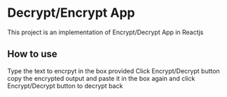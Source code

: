 # Decrypt/Encrypt App

This project is an implementation of Encrypt/Decrypt App in Reactjs

## How to use

Type the text to encrpyt in the box provided
Click Encrypt/Decrypt button
copy the encrypted output and paste it in the box again and click Encrypt/Decrypt button to decrypt back


